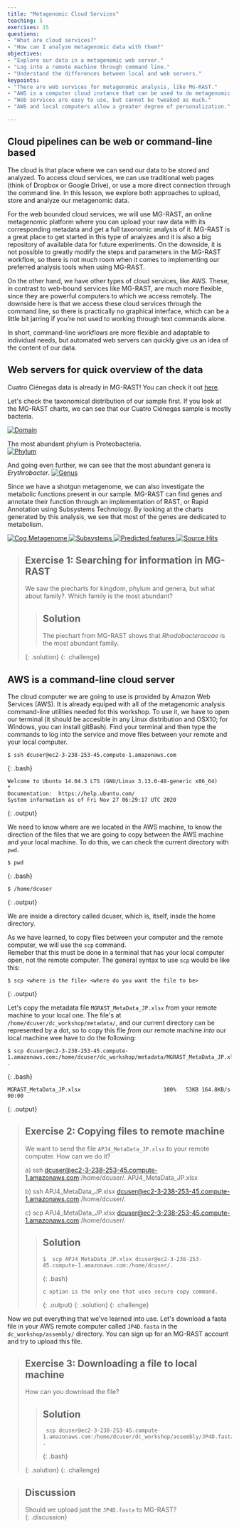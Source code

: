 ```yaml
---
title: "Metagenomic Cloud Services"
teaching: 5
exercises: 15
questions:
- "What are cloud services?"
- "How can I analyze metagenomic data with them?"
objectives:
- "Explore our data in a metagenomic web server."
- "Log into a remote machine through command line."
- "Understand the differences between local and web servers."  
keypoints:
- "There are web services for metagenomic analysis, like MG-RAST."
- "AWS is a computer cloud instance that can be used to do metagenomic analyzes."
- "Web services are easy to use, but cannot be tweaked as much."
- "AWS and local computers allow a greater degree of personalization."

---
```


## Cloud pipelines can be web or command-line based
The cloud is that place where we can send our data to be stored and analyzed. To access cloud services, we can use traditional web pages (think of Dropbox or Google Drive), or use a more direct connection through the command line. In this lesson, we explore both approaches to upload, store and analyze our metagenomic data.

For the web bounded cloud services, we will use MG-RAST, an online metagenomic platform where you can upload your raw data with its corresponding metadata and get a full taxonomic analysis of it. MG-RAST is a great place to get started in this type of analyzes and it is also a big repository of available data for future experiments. On the downside, it is not possible to greatly modify the steps and parameters in the MG-RAST workflow, so there is not much room when it comes to implementing our preferred analysis tools when using MG-RAST.


On the other hand, we have other types of cloud services, like AWS. These, in contrast to web-bound services like MG-RAST, are much more flexible, since they are powerful computers to which we access remotely. The downside here is that we access these cloud services through the command line, so there is practically no graphical interface, which can be a little bit jarring if you’re not used to working through text commands alone.

In short, command-line workflows are more flexible and adaptable to individual needs, but automated web servers can quickly give us an idea of the content of our data. 

## Web servers for quick overview of the data

Cuatro Ciénegas data is already in MG-RAST! You can check it out [here](https://www.mg-rast.org/mgmain.html?mgpage=project&project=mgp96823). 

Let's check the taxonomical distribution of our sample first. If you look at the MG-RAST charts, 
we can see that our Cuatro Ciénegas sample is mostly bacteria.  

<a href="{{ page.root }}/fig/md-02-mgm4913055.3_domain.png">
  <img src="{{ page.root }}/fig/md-02-mgm4913055.3_domain.png" alt="Domain" />
</a>


The most abundant phylum is Proteobacteria.  
<a href="{{ page.root }}/fig/03-02-02.png">
  <img src="{{ page.root }}/fig/03-02-02.png" alt="Phylum" />
</a>

 And going even further, we can see that the most abundant genera is *Erythrobacter*. 
 <a href="{{ page.root }}/fig/03-02-03.png">
  <img src="{{ page.root }}/fig/03-02-03.png" alt="Genus" />
</a>

Since we have a shotgun metagenome, we can also investigate the metabolic functions 
present in our sample. MG-RAST can find genes and annotate their function through 
an implementation of RAST, or Rapid Annotation using Subsystems Technology. 
By looking at the charts generated by this analysis, we see that most of the genes
are dedicated to metabolism.  

<a href="{{ page.root }}/fig/03-02-04.png">
  <img src="{{ page.root }}/fig/03-02-04.png" alt="Cog Metagenome" />
</a>

<a href="{{ page.root }}/fig/03-02-05.png">
  <img src="{{ page.root }}/fig/03-02-05.png" alt="Subsystems" />
</a>

 <a href="{{ page.root }}/fig/03-02-06.png">
  <img src="{{ page.root }}/fig/03-02-06.png" alt="Predicted features" />
</a>
 
<a href="{{ page.root }}/fig/03-02-07.png">
  <img src="{{ page.root }}/fig/03-02-07.png" alt="Source Hits" />
</a>

> ## Exercise 1: Searching for information in MG-RAST  
> 
> We saw the piecharts for kingdom, phylum and genera, but what about family?. Which family is the most abundant?
> 
> 
>> ## Solution
>>  The piechart from MG-RAST shows that *Rhodobacteraceae* is the most abundant family. 
>> 
> {: .solution}
{: .challenge}


## AWS is a command-line cloud server 
The cloud computer we are going to use is provided by Amazon Web Services (AWS). It is already equiped with 
all of the metagenomic analysis command-line utilities needed fot this workshop. To use it, we have to open our terminal
(it should be accesible in any Linux distribution and OSX10; for Windows, you can install gitBash). Find your terminal 
and then type the commands to log into the service and move files between your remote and your local computer.  


~~~
$ ssh dcuser@ec2-3-238-253-45.compute-1.amazonaws.com 
~~~
{: .bash} 

~~~
Welcome to Ubuntu 14.04.3 LTS (GNU/Linux 3.13.0-48-generic x86_64)                                                                                                     * 
Documentation:  https://help.ubuntu.com/                                                                                                                             
System information as of Fri Nov 27 06:29:17 UTC 2020 
~~~
{: .output}

We need to know where are we located in the AWS machine, to know the direction 
of the files that we are going to copy between the AWS machine and your local machine. 
To do this, we can check the current directory with `pwd`.
~~~
$ pwd 
~~~
{: .bash}  
~~~
$ /home/dcuser  
~~~
{: .output}

We are inside a directory called dcuser, which is, itself, insde the home directory.

As we have learned, to copy files between your computer and the remote computer, we will use the `scp` command.  
Remeber that this must be done in a terminal that has your local computer open, not the remote computer. The general syntax to use `scp` would be like this: 
~~~
$ scp <where is the file> <where do you want the file to be>  
~~~
{: .output}  

Let's copy the metadata file `MGRAST_MetaData_JP.xlsx` from your remote machine to your local one. 
The file's at `/home/dcuser/dc_workshop/metadata/`, and our current directory can be represented by a dot, so to
copy this file _from_ our remote machine _into_ our local machine wee have to do the following: 

~~~
$ scp dcuser@ec2-3-238-253-45.compute-1.amazonaws.com:/home/dcuser/dc_workshop/metadata/MGRAST_MetaData_JP.xlsx .
~~~
{: .bash}  

~~~
MGRAST_MetaData_JP.xlsx                          100%   53KB 164.8KB/s   00:00  
~~~
{: .output}  


> ## Exercise 2: Copying files to remote machine
> 
> We want to send the file `APJ4_MetaData_JP.xlsx` to your remote computer. How can we do it? 
>
>   a) ssh dcuser@ec2-3-238-253-45.compute-1.amazonaws.com:/home/dcuser/. APJ4_MetaData_JP.xlsx  
>
>   b) ssh APJ4_MetaData_JP.xlsx dcuser@ec2-3-238-253-45.compute-1.amazonaws.com:/home/dcuser/.  
>
>   c) scp APJ4_MetaData_JP.xlsx dcuser@ec2-3-238-253-45.compute-1.amazonaws.com:/home/dcuser/.  
>
>> ## Solution  
>> ~~~ 
>> $  scp APJ4_MetaData_JP.xlsx dcuser@ec2-3-238-253-45.compute-1.amazonaws.com:/home/dcuser/.
>> ~~~
>> {: .bash}
>> ~~~ 
>> c option is the only one that uses secure copy command.   
>> ~~~
>> {: .output}
> {: .solution}
{: .challenge}

Now we put everything that we've learned into use.
Let's download a fasta file in your AWS remote computer called `JP4D.fasta` in the `dc_workshop/assembly/` directory.
You can sign up for an MG-RAST account and try to upload this file. 

> ## Exercise 3: Downloading a file to local machine
> How can you download the file?   
>> ## Solution
>> ~~~
>>  scp dcuser@ec2-3-238-253-45.compute-1.amazonaws.com:/home/dcuser/dc_workshop/assembly/JP4D.fasta .
>> ~~~
>> {: .bash}
>>
> {: .solution}
{: .challenge}

> ## Discussion
> Should we upload just the `JP4D.fasta` to MG-RAST?   
{: .discussion}

